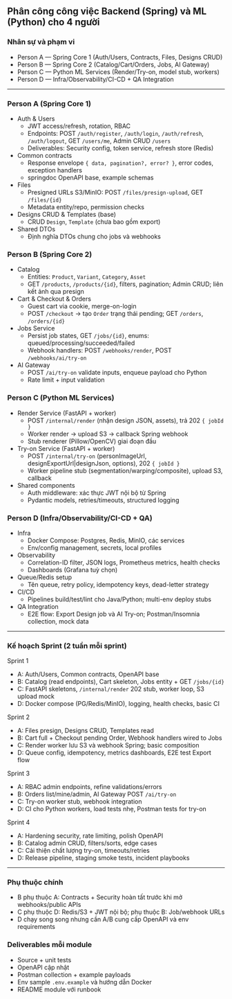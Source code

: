 ## Phân công công việc Backend (Spring) và ML (Python) cho 4 người

### Nhân sự và phạm vi
- Person A — Spring Core 1 (Auth/Users, Contracts, Files, Designs CRUD)
- Person B — Spring Core 2 (Catalog/Cart/Orders, Jobs, AI Gateway)
- Person C — Python ML Services (Render/Try-on, model stub, workers)
- Person D — Infra/Observability/CI-CD + QA Integration

---

### Person A (Spring Core 1)
- Auth & Users
  - JWT access/refresh, rotation, RBAC
  - Endpoints: POST `/auth/register`, `/auth/login`, `/auth/refresh`, `/auth/logout`, GET `/users/me`, Admin CRUD `/users`
  - Deliverables: Security config, token service, refresh store (Redis)
- Common contracts
  - Response envelope `{ data, pagination?, error? }`, error codes, exception handlers
  - springdoc OpenAPI base, example schemas
- Files
  - Presigned URLs S3/MinIO: POST `/files/presign-upload`, GET `/files/{id}`
  - Metadata entity/repo, permission checks
- Designs CRUD & Templates (base)
  - CRUD `Design`, `Template` (chưa bao gồm export)
- Shared DTOs
  - Định nghĩa DTOs chung cho jobs và webhooks

### Person B (Spring Core 2)
- Catalog
  - Entities: `Product`, `Variant`, `Category`, `Asset`
  - GET `/products`, `/products/{id}`, filters, pagination; Admin CRUD; liên kết ảnh qua presign
- Cart & Checkout & Orders
  - Guest cart via cookie, merge-on-login
  - POST `/checkout` → tạo `Order` trạng thái pending; GET `/orders`, `/orders/{id}`
- Jobs Service
  - Persist job states, GET `/jobs/{id}`, enums: queued/processing/succeeded/failed
  - Webhook handlers: POST `/webhooks/render`, POST `/webhooks/ai/try-on`
- AI Gateway
  - POST `/ai/try-on` validate inputs, enqueue payload cho Python
  - Rate limit + input validation

### Person C (Python ML Services)
- Render Service (FastAPI + worker)
  - POST `/internal/render` (nhận design JSON, assets), trả 202 `{ jobId }`
  - Worker render → upload S3 → callback Spring webhook
  - Stub renderer (Pillow/OpenCV) giai đoạn đầu
- Try-on Service (FastAPI + worker)
  - POST `/internal/try-on` (personImageUrl, designExportUrl|designJson, options), 202 `{ jobId }`
  - Worker pipeline stub (segmentation/warping/composite), upload S3, callback
- Shared components
  - Auth middleware: xác thực JWT nội bộ từ Spring
  - Pydantic models, retries/timeouts, structured logging

### Person D (Infra/Observability/CI-CD + QA)
- Infra
  - Docker Compose: Postgres, Redis, MinIO, các services
  - Env/config management, secrets, local profiles
- Observability
  - Correlation-ID filter, JSON logs, Prometheus metrics, health checks
  - Dashboards (Grafana tuỳ chọn)
- Queue/Redis setup
  - Tên queue, retry policy, idempotency keys, dead-letter strategy
- CI/CD
  - Pipelines build/test/lint cho Java/Python; multi-env deploy stubs
- QA Integration
  - E2E flow: Export Design job và AI Try-on; Postman/Insomnia collection, mock data

---

### Kế hoạch Sprint (2 tuần mỗi sprint)
Sprint 1
- A: Auth/Users, Common contracts, OpenAPI base
- B: Catalog (read endpoints), Cart skeleton, Jobs entity + GET `/jobs/{id}`
- C: FastAPI skeletons, `/internal/render` 202 stub, worker loop, S3 upload mock
- D: Docker compose (PG/Redis/MinIO), logging, health checks, basic CI

Sprint 2
- A: Files presign, Designs CRUD, Templates read
- B: Cart full + Checkout pending Order, Webhook handlers wired to Jobs
- C: Render worker lưu S3 và webhook Spring; basic composition
- D: Queue config, idempotency, metrics dashboards, E2E test Export flow

Sprint 3
- A: RBAC admin endpoints, refine validations/errors
- B: Orders list/mine/admin, AI Gateway POST `/ai/try-on`
- C: Try-on worker stub, webhook integration
- D: CI cho Python workers, load tests nhẹ, Postman tests for try-on

Sprint 4
- A: Hardening security, rate limiting, polish OpenAPI
- B: Catalog admin CRUD, filters/sorts, edge cases
- C: Cải thiện chất lượng try-on, timeouts/retries
- D: Release pipeline, staging smoke tests, incident playbooks

---

### Phụ thuộc chính
- B phụ thuộc A: Contracts + Security hoàn tất trước khi mở webhooks/public APIs
- C phụ thuộc D: Redis/S3 + JWT nội bộ; phụ thuộc B: Job/webhook URLs
- D chạy song song nhưng cần A/B cung cấp OpenAPI và env requirements

### Deliverables mỗi module
- Source + unit tests
- OpenAPI cập nhật
- Postman collection + example payloads
- Env sample `.env.example` và hướng dẫn Docker
- README module với runbook


